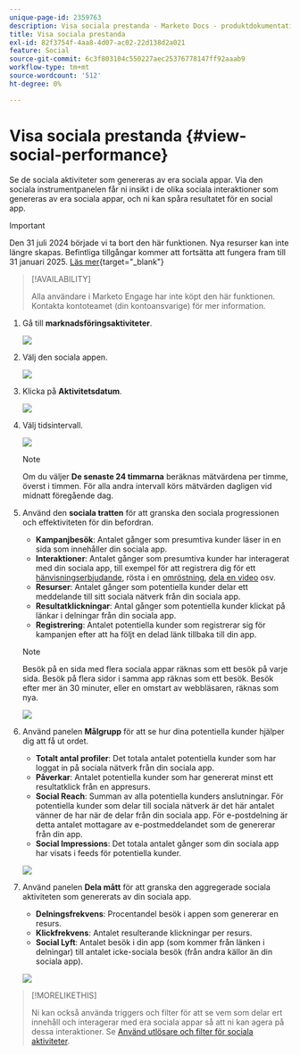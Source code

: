 ```yaml
---
unique-page-id: 2359763
description: Visa sociala prestanda - Marketo Docs - produktdokumentation
title: Visa sociala prestanda
exl-id: 82f3754f-4aa8-4d07-ac02-22d138d2a021
feature: Social
source-git-commit: 6c3f803104c550227aec25376778147ff92aaab9
workflow-type: tm+mt
source-wordcount: '512'
ht-degree: 0%

---
```


# Visa sociala prestanda {#view-social-performance}

Se de sociala aktiviteter som genereras av era sociala appar. Via den sociala instrumentpanelen får ni insikt i de olika sociala interaktioner som genereras av era sociala appar, och ni kan spåra resultatet för en social app.

>[!IMPORTANT]
>
>Den 31 juli 2024 började vi ta bort den här funktionen. Nya resurser kan inte längre skapas. Befintliga tillgångar kommer att fortsätta att fungera fram till 31 januari 2025. [Läs mer](https://nation.marketo.com/t5/employee-blogs/marketo-engage-social-features-deprecation/ba-p/351977){target="_blank"}

>[!AVAILABILITY]
>
>Alla användare i Marketo Engage har inte köpt den här funktionen. Kontakta kontoteamet (din kontoansvarige) för mer information.

1. Gå till **marknadsföringsaktiviteter**.

   ![](assets/login-marketing-activities.png)

1. Välj den sociala appen.

   ![](assets/image2014-9-23-17-3a10-3a13.png)

1. Klicka på **Aktivitetsdatum**.

   ![](assets/image2014-9-23-17-3a10-3a22.png)

1. Välj tidsintervall.

   ![](assets/image2014-9-23-17-3a10-3a35.png)

   >[!NOTE]
   >
   >Om du väljer **De senaste 24 timmarna** beräknas mätvärdena per timme, överst i timmen. För alla andra intervall körs mätvärden dagligen vid midnatt föregående dag.

1. Använd den **sociala tratten** för att granska den sociala progressionen och effektiviteten för din befordran.

   * **Kampanjbesök**: Antalet gånger som presumtiva kunder läser in en sida som innehåller din sociala app.
   * **Interaktioner**: Antalet gånger som presumtiva kunder har interagerat med din sociala app, till exempel för att registrera dig för ett [hänvisningserbjudande](/help/marketo/product-docs/demand-generation/social/referral-offers/create-a-referral-offer.md), rösta i en [omröstning](/help/marketo/product-docs/demand-generation/social/creating-a-poll/create-a-poll.md), [dela en video](/help/marketo/product-docs/demand-generation/landing-pages/free-form-landing-pages/add-a-video-to-a-free-form-landing-page.md) osv.
   * **Resurser**: Antalet gånger som potentiella kunder delar ett meddelande till sitt sociala nätverk från din sociala app.
   * **Resultatklickningar**: Antal gånger som potentiella kunder klickat på länkar i delningar från din sociala app.
   * **Registrering**: Antalet potentiella kunder som registrerar sig för kampanjen efter att ha följt en delad länk tillbaka till din app.

   >[!NOTE]
   >
   >Besök på en sida med flera sociala appar räknas som ett besök på varje sida. Besök på flera sidor i samma app räknas som ett besök. Besök efter mer än 30 minuter, eller en omstart av webbläsaren, räknas som nya.

   ![](assets/image2014-9-23-17-3a11-3a16.png)

1. Använd panelen **Målgrupp** för att se hur dina potentiella kunder hjälper dig att få ut ordet.

   * **Totalt antal profiler**: Det totala antalet potentiella kunder som har loggat in på sociala nätverk från din sociala app.
   * **Påverkar**: Antalet potentiella kunder som har genererat minst ett resultatklick från en appresurs.
   * **Social Reach**: Summan av alla potentiella kunders anslutningar. För potentiella kunder som delar till sociala nätverk är det här antalet vänner de har när de delar från din sociala app. För e-postdelning är detta antalet mottagare av e-postmeddelandet som de genererar från din app.
   * **Social Impressions**: Det totala antalet gånger som din sociala app har visats i feeds för potentiella kunder.

   ![](assets/image2014-9-23-17-3a11-3a26.png)

1. Använd panelen **Dela mått** för att granska den aggregerade sociala aktiviteten som genererats av din sociala app.

   * **Delningsfrekvens**: Procentandel besök i appen som genererar en resurs.
   * **Klickfrekvens**: Antalet resulterande klickningar per resurs.
   * **Social Lyft**: Antalet besök i din app (som kommer från länken i delningar) till antalet icke-sociala besök (från andra källor än din sociala app).

   ![](assets/image2014-9-23-17-3a11-3a35.png)

>[!MORELIKETHIS]
>
>Ni kan också använda triggers och filter för att se vem som delar ert innehåll och interagerar med era sociala appar så att ni kan agera på dessa interaktioner. Se [Använd utlösare och filter för sociala aktiviteter](/help/marketo/product-docs/demand-generation/social/social-functions/triggers-and-filters-for-social-activities.md).
